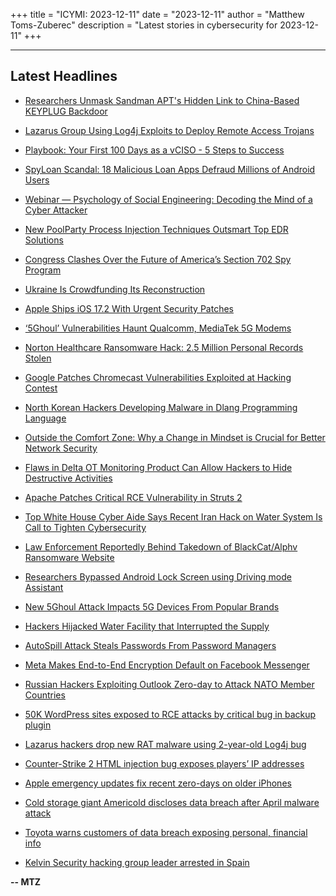 +++
title = "ICYMI: 2023-12-11"
date = "2023-12-11"
author = "Matthew Toms-Zuberec"
description = "Latest stories in cybersecurity for 2023-12-11"
+++

---------------------------------------------------------------------------
## Latest Headlines
- [Researchers Unmask Sandman APT's Hidden Link to China-Based KEYPLUG Backdoor](https://thehackernews.com/2023/12/researchers-unmask-sandman-apts-hidden.html)

- [Lazarus Group Using Log4j Exploits to Deploy Remote Access Trojans](https://thehackernews.com/2023/12/lazarus-group-using-log4j-exploits-to.html)

- [Playbook: Your First 100 Days as a vCISO - 5 Steps to Success](https://thehackernews.com/2023/12/playbook-your-first-100-days-as-vciso-5.html)

- [SpyLoan Scandal: 18 Malicious Loan Apps Defraud Millions of Android Users](https://thehackernews.com/2023/12/spyloan-scandal-18-malicious-loan-apps.html)

- [Webinar — Psychology of Social Engineering: Decoding the Mind of a Cyber Attacker](https://thehackernews.com/2023/12/webinar-psychology-of-social.html)

- [New PoolParty Process Injection Techniques Outsmart Top EDR Solutions](https://thehackernews.com/2023/12/new-poolparty-process-injection.html)

- [Congress Clashes Over the Future of America’s Section 702 Spy Program](https://www.wired.com/story/section-702-house-bills-plewsa-frra/)

- [Ukraine Is Crowdfunding Its Reconstruction](https://www.wired.com/story/ukraine-war-rebuild-united24/)

- [Apple Ships iOS 17.2 With Urgent Security Patches](https://www.securityweek.com/apple-ships-ios-17-2-with-urgent-security-patches/)

- [‘5Ghoul’ Vulnerabilities Haunt Qualcomm, MediaTek 5G Modems](https://www.securityweek.com/5ghoul-vulnerabilities-haunt-qualcomm-mediatek-5g-modems/)

- [Norton Healthcare Ransomware Hack: 2.5 Million Personal Records Stolen](https://www.securityweek.com/norton-healthcare-ransomware-hack-2-5-million-personal-records-stolen/)

- [Google Patches Chromecast Vulnerabilities Exploited at Hacking Contest](https://www.securityweek.com/google-patches-chromecast-vulnerabilities-exploited-at-hacking-contest/)

- [North Korean Hackers Developing Malware in Dlang Programming Language](https://www.securityweek.com/north-korean-hackers-developing-malware-in-dlang-programming-language/)

- [Outside the Comfort Zone: Why a Change in Mindset is Crucial for Better Network Security](https://www.securityweek.com/outside-the-comfort-zone-why-a-change-in-mindset-is-crucial-for-better-network-security/)

- [Flaws in Delta OT Monitoring Product Can Allow Hackers to Hide Destructive Activities](https://www.securityweek.com/flaws-in-delta-ot-monitoring-product-can-allow-hackers-to-hide-destructive-activities/)

- [Apache Patches Critical RCE Vulnerability in Struts 2](https://www.securityweek.com/apache-patches-critical-rce-vulnerability-in-struts-2/)

- [Top White House Cyber Aide Says Recent Iran Hack on Water System Is Call to Tighten Cybersecurity](https://www.securityweek.com/top-white-house-cyber-aide-says-recent-iran-hack-on-water-wystem-is-call-to-tighten-cybersecurity/)

- [Law Enforcement Reportedly Behind Takedown of BlackCat/Alphv Ransomware Website](https://www.securityweek.com/law-enforcement-reportedly-behind-takedown-of-blackcat-alphv-ransomware-website/)

- [Researchers Bypassed Android Lock Screen using Driving mode Assistant](https://cybersecuritynews.com/researchers-bypassed-android-lock-screen/)

- [New 5Ghoul Attack Impacts 5G Devices From Popular Brands](https://cybersecuritynews.com/new-5ghoul-attack-impacts-5g-devices/)

- [Hackers Hijacked Water Facility that Interrupted the Supply](https://cybersecuritynews.com/hackers-hijacked-water-utility/)

- [AutoSpill Attack Steals Passwords From Password Managers](https://cybersecuritynews.com/autospill-attack-steals-passwords/)

- [Meta Makes End-to-End Encryption Default on Facebook Messenger](https://cybersecuritynews.com/meta-end-to-end-facebook-messenger/)

- [Russian Hackers Exploiting Outlook Zero-day to Attack NATO Member Countries](https://cybersecuritynews.com/russian-hackers-exploiting-outlook/)

- [50K WordPress sites exposed to RCE attacks by critical bug in backup plugin](https://www.bleepingcomputer.com/news/security/50k-wordpress-sites-exposed-to-rce-attacks-by-critical-bug-in-backup-plugin/)

- [Lazarus hackers drop new RAT malware using 2-year-old Log4j bug](https://www.bleepingcomputer.com/news/security/lazarus-hackers-drop-new-rat-malware-using-2-year-old-log4j-bug/)

- [Counter-Strike 2 HTML injection bug exposes players’ IP addresses](https://www.bleepingcomputer.com/news/security/counter-strike-2-html-injection-bug-exposes-players-ip-addresses/)

- [Apple emergency updates fix recent zero-days on older iPhones](https://www.bleepingcomputer.com/news/apple/apple-emergency-updates-fix-recent-zero-days-on-older-iphones/)

- [Cold storage giant Americold discloses data breach after April malware attack](https://www.bleepingcomputer.com/news/security/cold-storage-giant-americold-discloses-data-breach-after-april-malware-attack/)

- [Toyota warns customers of data breach exposing personal, financial info](https://www.bleepingcomputer.com/news/security/toyota-warns-customers-of-data-breach-exposing-personal-financial-info/)

- [Kelvin Security hacking group leader arrested in Spain](https://www.bleepingcomputer.com/news/security/kelvin-security-hacking-group-leader-arrested-in-spain/)

**-- MTZ**